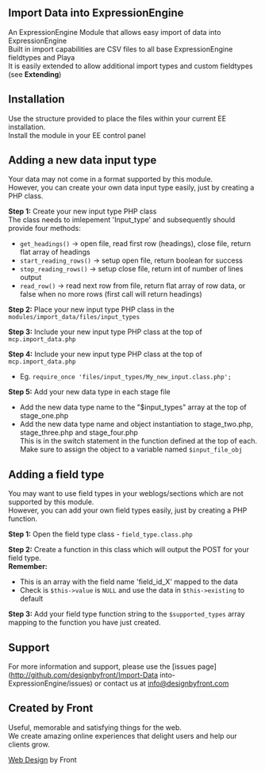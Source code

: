 ## Import Data into ExpressionEngine ##
An ExpressionEngine Module that allows easy import of data into ExpressionEngine<br />
Built in import capabilities are CSV files to all base ExpressionEngine fieldtypes and Playa<br />
It is easily extended to allow additional import types and custom fieldtypes (see **Extending**)

## Installation ##

Use the structure provided to place the files within your current EE installation.<br />
Install the module in your EE control panel

## Adding a new data input type ##

Your data may not come in a format supported by this module.<br />
However, you can create your own data input type easily, just by creating a PHP class.

**Step 1:** Create your new input type PHP class<br />
The class needs to imlepement 'Input_type' and subsequently should provide four methods:<br />
 - `get_headings()`          -> open file, read first row (headings), close file, return flat array of headings
 - `start_reading_rows()`    -> setup open file, return boolean for success
 - `stop_reading_rows()`     -> setup close file, return int of number of lines output
 - `read_row()`              -> read next row from file, return flat array of row data, or false when no more rows (first call will return headings)

**Step 2:** Place your new input type PHP class in the `modules/import_data/files/input_types`

**Step 3:** Include your new input type PHP class at the top of `mcp.import_data.php`

**Step 4:** Include your new input type PHP class at the top of `mcp.import_data.php`<br />
 - Eg. `require_once 'files/input_types/My_new_input.class.php';`

**Step 5:** Add your new data type in each stage file
 - Add the new data type name to the "$input_types" array at the top of stage_one.php
 - Add the new data type name and object instantiation to stage_two.php, stage_three.php and stage_four.php<br />
   This is in the switch statement in the function defined at the top of each.<br />
   Make sure to assign the object to a variable named `$input_file_obj`

## Adding a field type ##

You may want to use field types in your weblogs/sections which are not supported by this module.<br />
However, you can add your own field types easily, just by creating a PHP function.

**Step 1:** Open the field type class - `field_type.class.php`

**Step 2:** Create a function in this class which will output the POST for your field type.<br />
**Remember:**
 - This is an array with the field name 'field_id_X' mapped to the data
 - Check is `$this->value` is `NULL` and use the data in `$this->existing` to default

**Step 3:** Add your field type function string to the `$supported_types` array mapping to the function you have just created.


## Support ##

For more information and support, please use the [issues page](http://github.com/designbyfront/Import-Data into-ExpressionEngine/issues) or contact us at info@designbyfront.com

## Created by Front ###

Useful, memorable and satisfying things for the web.<br />
We create amazing online experiences that delight users and help our clients grow.

[Web Design](http://www.designbyfront.com) by Front